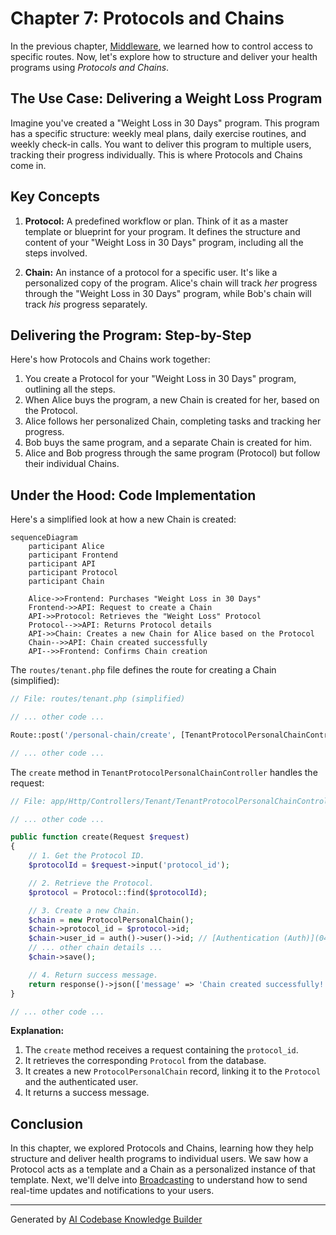 # Chapter 7: Protocols and Chains

In the previous chapter, [Middleware](06_middleware_.md), we learned how to control access to specific routes. Now, let's explore how to structure and deliver your health programs using *Protocols and Chains*.

## The Use Case: Delivering a Weight Loss Program

Imagine you've created a "Weight Loss in 30 Days" program. This program has a specific structure: weekly meal plans, daily exercise routines, and weekly check-in calls. You want to deliver this program to multiple users, tracking their progress individually. This is where Protocols and Chains come in.

## Key Concepts

1. **Protocol:** A predefined workflow or plan. Think of it as a master template or blueprint for your program.  It defines the structure and content of your "Weight Loss in 30 Days" program, including all the steps involved.

2. **Chain:** An instance of a protocol for a specific user.  It's like a personalized copy of the program.  Alice's chain will track *her* progress through the "Weight Loss in 30 Days" program, while Bob's chain will track *his* progress separately.

## Delivering the Program: Step-by-Step

Here's how Protocols and Chains work together:

1. You create a Protocol for your "Weight Loss in 30 Days" program, outlining all the steps.
2. When Alice buys the program, a new Chain is created for her, based on the Protocol.
3. Alice follows her personalized Chain, completing tasks and tracking her progress.
4. Bob buys the same program, and a separate Chain is created for him.
5. Alice and Bob progress through the same program (Protocol) but follow their individual Chains.

## Under the Hood: Code Implementation

Here's a simplified look at how a new Chain is created:

```mermaid
sequenceDiagram
    participant Alice
    participant Frontend
    participant API
    participant Protocol
    participant Chain

    Alice->>Frontend: Purchases "Weight Loss in 30 Days"
    Frontend->>API: Request to create a Chain
    API->>Protocol: Retrieves the "Weight Loss" Protocol
    Protocol-->>API: Returns Protocol details
    API->>Chain: Creates a new Chain for Alice based on the Protocol
    Chain-->>API: Chain created successfully
    API-->>Frontend: Confirms Chain creation
```

The `routes/tenant.php` file defines the route for creating a Chain (simplified):

```php
// File: routes/tenant.php (simplified)

// ... other code ...

Route::post('/personal-chain/create', [TenantProtocolPersonalChainController::class, 'create']);

// ... other code ...
```

The `create` method in `TenantProtocolPersonalChainController` handles the request:

```php
// File: app/Http/Controllers/Tenant/TenantProtocolPersonalChainController.php (simplified)

// ... other code ...

public function create(Request $request)
{
    // 1. Get the Protocol ID.
    $protocolId = $request->input('protocol_id');

    // 2. Retrieve the Protocol.
    $protocol = Protocol::find($protocolId);

    // 3. Create a new Chain.
    $chain = new ProtocolPersonalChain();
    $chain->protocol_id = $protocol->id;
    $chain->user_id = auth()->user()->id; // [Authentication (Auth)](04_authentication__auth__.md)
    // ... other chain details ...
    $chain->save();

    // 4. Return success message.
    return response()->json(['message' => 'Chain created successfully!']);
}

// ... other code ...
```

**Explanation:**

1. The `create` method receives a request containing the `protocol_id`.
2. It retrieves the corresponding `Protocol` from the database.
3. It creates a new `ProtocolPersonalChain` record, linking it to the `Protocol` and the authenticated user.
4. It returns a success message.

## Conclusion

In this chapter, we explored Protocols and Chains, learning how they help structure and deliver health programs to individual users. We saw how a Protocol acts as a template and a Chain as a personalized instance of that template. Next, we'll delve into [Broadcasting](08_broadcasting_.md) to understand how to send real-time updates and notifications to your users.


---

Generated by [AI Codebase Knowledge Builder](https://github.com/The-Pocket/Tutorial-Codebase-Knowledge)